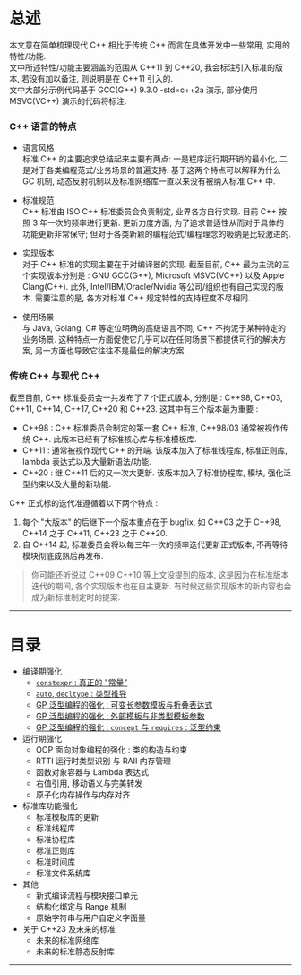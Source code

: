 # 总述  

本文意在简单梳理现代 C++ 相比于传统 C++ 而言在具体开发中一些常用, 实用的特性/功能.  
文中所述特性/功能主要涵盖的范围从 C++11 到 C++20, 我会标注引入标准的版本, 若没有加以备注, 则说明是在 C++11 引入的.  
文中大部分示例代码基于 GCC(G++) 9.3.0 -std=c++2a 演示, 部分使用 MSVC(VC++) 演示的代码将标注.  

### C++ 语言的特点  

- 语言风格  
标准 C++ 的主要追求总结起来主要有两点: 一是程序运行期开销的最小化, 二是对于各类编程范式/业务场景的普遍支持. 基于这两个特点可以解释为什么 GC 机制, 动态反射机制以及标准网络库一直以来没有被纳入标准 C++ 中.  

- 标准规范  
C++ 标准由 ISO C++ 标准委员会负责制定, 业界各方自行实现. 目前 C++ 按照 3 年一次的频率进行更新. 更新力度方面, 为了追求普适性从而对于具体的功能更新非常保守; 但对于各类新颖的编程范式/编程理念的吸纳是比较激进的.  

- 实现版本  
对于 C++ 标准的实现主要在于对编译器的实现. 截至目前, C++ 最为主流的三个实现版本分别是 : GNU GCC(G++), Microsoft MSVC(VC++) 以及 Apple Clang(C++). 此外, Intel/IBM/Oracle/Nvidia 等公司/组织也有自己实现的版本. 需要注意的是, 各方对标准 C++ 规定特性的支持程度不尽相同.  

- 使用场景  
与 Java, Golang, C# 等定位明确的高级语言不同, C++ 不拘泥于某种特定的业务场景. 这种特点一方面促使它几乎可以在任何场景下都提供可行的解决方案, 另一方面也导致它往往不是最佳的解决方案.  

### 传统 C++ 与现代 C++  

截至目前, C++ 标准委员会一共发布了 7 个正式版本, 分别是 : C++98, C++03, C++11, C++14, C++17, C++20 和 C++23. 这其中有三个版本最为重要 : 

- C++98 : C++ 标准委员会制定的第一套 C++ 标准, C++98/03 通常被视作传统 C++. 此版本已经有了标准核心库与标准模板库.  
- C++11 : 通常被视作现代 C++ 的开端. 该版本加入了标准线程库, 标准正则库, lambda 表达式以及大量新语法/功能.  
- C++20 : 继 C++11 后的又一次大更新. 该版本加入了标准协程库, 模块, 强化泛型约束以及大量的新功能.  

C++ 正式标的迭代准遵循着以下两个特点 : 
1. 每个 "大版本" 的后继下一个版本重点在于 bugfix, 如 C++03 之于 C++98, C++14 之于 C++11, C++23 之于 C++20.  
2. 自 C++14 起, 标准委员会将以每三年一次的频率迭代更新正式版本, 不再等待模块彻底成熟后再发布.  

> 你可能还听说过 C++09 C++10 等上文没提到的版本, 这是因为在标准版本迭代的期间, 各个实现版本也在自主更新. 有时候这些实现版本的新内容也会成为新标准制定时的提案.

---

# 目录

- 编译期强化
    - [`constexpr` : 真正的 "常量"](p2_constexpr.md)
    - [`auto`, `decltype` : 类型推导](p3_auto_deltype.md)
    - [GP 泛型编程的强化 : 可变长参数模板与折叠表达式](p4_variadic_templates.md)
    - [GP 泛型编程的强化 : 外部模板与非类型模板参数](p5_external_template.md)
    - [GP 泛型编程的强化 : `concept` 与 `requires` : 泛型约束](p6_concept_requires.md)
- 运行期强化
    - OOP 面向对象编程的强化 : 类的构造与约束
    - RTTI 运行时类型识别 与 RAII 内存管理
    - 函数对象容器与 Lambda 表达式
    - 右值引用, 移动语义与完美转发
    - 原子化内存操作与内存对齐
- 标准库功能强化
    - 标准模板库的更新
    - 标准线程库
    - 标准协程库
    - 标准正则库
    - 标准时间库
    - 标准文件系统库
- 其他
    - 新式编译流程与模块接口单元
    - 结构化绑定与 Range 机制
    - 原始字符串与用户自定义字面量
- 关于 C++23 及未来的标准
    - 未来的标准网络库
    - 未来的标准静态反射库

---
